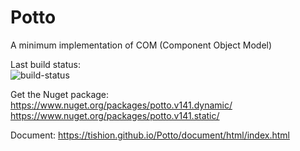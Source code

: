 # Potto

A minimum implementation of COM (Component Object Model)

Last build status:   
![build-status](https://tishion.visualstudio.com/_apis/public/build/definitions/26071245-d50d-4615-850e-47f4d41231b9/12/badge)

Get the Nuget package:
https://www.nuget.org/packages/potto.v141.dynamic/
https://www.nuget.org/packages/potto.v141.static/

Document:
https://tishion.github.io/Potto/document/html/index.html
